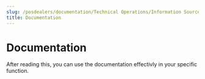 ```yaml
---
slug: /posdealers/documentation/Technical Operations/Information Sources
title: Documentation
---
```

# Documentation

After reading this, you can use the documentation effectivly in your specific function.
